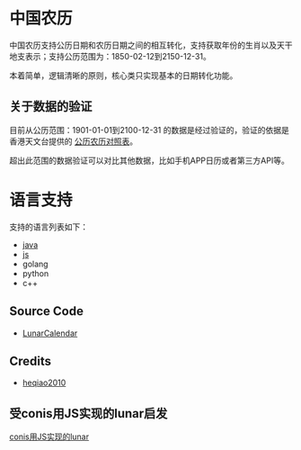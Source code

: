 # 中国农历
中国农历支持公历日期和农历日期之间的相互转化，支持获取年份的生肖以及天干地支表示；支持公历范围为：1850-02-12到2150-12-31。

本着简单，逻辑清晰的原则，核心类只实现基本的日期转化功能。

## 关于数据的验证
目前从公历范围：1901-01-01到2100-12-31 的数据是经过验证的，验证的依据是香港天文台提供的
[公历农历对照表](https://www.hko.gov.hk/tc/gts/time/conversion1_text.htm)。

超出此范围的数据验证可以对比其他数据，比如手机APP日历或者第三方API等。

# 语言支持

支持的语言列表如下：
- [java](https://github.com/heqiao2010/LunarCalendar/tree/master/java)
- [js](https://github.com/wvv8oo/lunar)
- golang
- python
- c++

## Source Code

 - [LunarCalendar](https://github.com/heqiao2010/LunarCalendar)


## Credits

  - [heqiao2010](https://github.com/heqiao2010)

## 受conis用JS实现的lunar启发
[conis用JS实现的lunar](http://github.com/conis/lunar)

